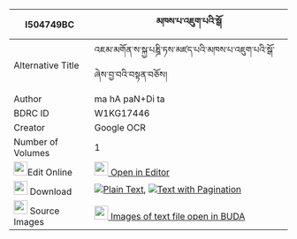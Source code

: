 |I504749BC|མཁས་པ་འཇུག་པའི་སྒོ 
| --- | --- 
|Alternative Title |འཇམ་མགོན་ས་སྐྱ་པཎྜི་ཏས་མཛད་པའི་མཁས་པ་འཇུག་པའི་སྒོ་ཞེས་བྱ་བའི་བསྟན་བཅོས།
|Author| ma hA paN+Di ta
|BDRC ID | W1KG17446
|Creator | Google OCR
|Number of Volumes| 1
|<img width="25" src="https://img.icons8.com/color/25/000000/edit-property.png">Edit Online| [<img width="25" src="https://avatars.githubusercontent.com/u/45091458?s=200&v=4"> Open in Editor](http://editor.openpecha.org/I504749BC)
|<img width="25" src="https://img.icons8.com/fluent/48/000000/download-2.png"/>  Download | [![](https://img.icons8.com/color/20/000000/txt.png)Plain Text](https://github.com/Openpecha/I504749BC/releases/download/v1/khepa_jukpa_i_go_plain_I504749BC.zip), [![](https://img.icons8.com/color/20/000000/txt.png)Text with Pagination](https://github.com/Openpecha/I504749BC/releases/download/v1/khepa_jukpa_i_go_pages_I504749BC.zip)
|<img width="25" src="https://img.icons8.com/plasticine/100/000000/pictures-folder.png"/>  Source Images | [<img width="25" src="https://library.bdrc.io/icons/BUDA-small.svg"> Images of text file open in BUDA](https://library.bdrc.io/show/bdr:W1KG17446)